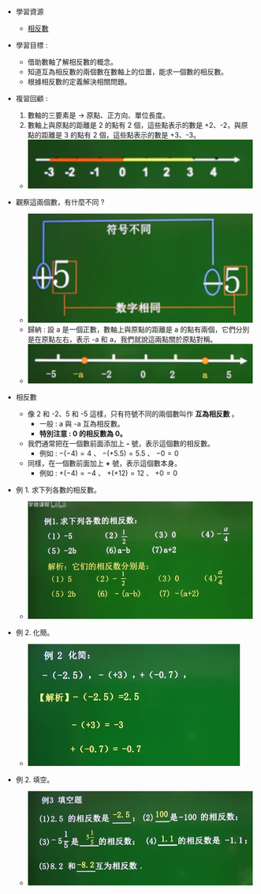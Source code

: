- 學習資源
  - [相反數](https://www.bilibili.com/video/BV114411Q7Y4?p=4&spm_id_from=pageDriver&vd_source=dd97ccca0358cc54d2813737943d2b54 "相反數")

- 學習目標 :
  - 借助數軸了解相反數的概念。
  - 知道互為相反數的兩個數在數軸上的位置，能求一個數的相反數。
  - 根據相反數的定義解決相關問題。

- 複習回顧 :
  1. 數軸的三要素是 $\to$ 原點、正方向、單位長度。
  2. 數軸上與原點的距離是 2 的點有 2 個，這些點表示的數是 +2、-2，與原點的距離是 3 的點有 2 個，這些點表示的數是 +3、-3。
    - ![相反數圖1](https://github.com/aquariusCCA/mathematics/blob/main/%E5%88%9D%E4%B8%80%E6%95%B8%E5%AD%B8/images/%E7%9B%B8%E5%8F%8D%E6%95%B8%E5%9C%961.png?raw=true "相反數圖1")

- 觀察這兩個數，有什麼不同 ?
  - ![相反數圖2](https://github.com/aquariusCCA/mathematics/blob/main/%E5%88%9D%E4%B8%80%E6%95%B8%E5%AD%B8/images/%E7%9B%B8%E5%8F%8D%E6%95%B8%E5%9C%962.png?raw=true "相反數圖2")
  - 歸納 : 設 a 是一個正數，數軸上與原點的距離是 a 的點有兩個，它們分別是在原點左右，表示 -a 和 a，我們就說這兩點關於原點對稱。
  - ![相反數圖3](https://github.com/aquariusCCA/mathematics/blob/main/%E5%88%9D%E4%B8%80%E6%95%B8%E5%AD%B8/images/%E7%9B%B8%E5%8F%8D%E6%95%B8%E5%9C%963.png?raw=true "相反數圖3")

- 相反數
  - 像 2 和 -2、5 和 -5 這樣，只有符號不同的兩個數叫作 **互為相反數** 。
    - 一般 : a 與 -a 互為相反數。
    - **特別注意 : 0 的相反數為 0。**
  - 我們通常把在一個數前面添加上 **-** 號，表示這個數的相反數。
    - 例如 : $-(-4)=4$ 、 $-(+5.5)=5.5$ 、 $-0=0$
  - 同樣，在一個數前面加上 **+** 號，表示這個數本身。
    - 例如 : $+(-4)=-4$ 、 $+(+12)=12$ 、 $+0=0$

- 例 1. 求下列各數的相反數。
  - ![相反數圖4](https://github.com/aquariusCCA/mathematics/blob/main/%E5%88%9D%E4%B8%80%E6%95%B8%E5%AD%B8/images/%E7%9B%B8%E5%8F%8D%E6%95%B8%E5%9C%964.png?raw=true "相反數圖4")

- 例 2. 化簡。
  - ![相反數圖5](https://github.com/aquariusCCA/mathematics/blob/main/%E5%88%9D%E4%B8%80%E6%95%B8%E5%AD%B8/images/%E7%9B%B8%E5%8F%8D%E6%95%B8%E5%9C%965.png?raw=true "相反數圖5")

- 例 2. 填空。
  - ![相反數圖6](https://github.com/aquariusCCA/mathematics/blob/main/%E5%88%9D%E4%B8%80%E6%95%B8%E5%AD%B8/images/%E7%9B%B8%E5%8F%8D%E6%95%B8%E5%9C%966.png?raw=true "相反數圖6")
